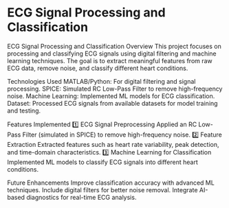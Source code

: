 # ECG Signal Processing and Classification
ECG Signal Processing and Classification
Overview
This project focuses on processing and classifying ECG signals using digital filtering and machine learning techniques. The goal is to extract meaningful features from raw ECG data, remove noise, and classify different heart conditions.

Technologies Used
MATLAB/Python: For digital filtering and signal processing.
SPICE: Simulated RC Low-Pass Filter to remove high-frequency noise.
Machine Learning: Implemented ML models for ECG classification.
Dataset: Processed ECG signals from available datasets for model training and testing.

Features Implemented
1️⃣ ECG Signal Preprocessing
Applied an RC Low-Pass Filter (simulated in SPICE) to remove high-frequency noise.
2️⃣ Feature Extraction
Extracted features such as heart rate variability, peak detection, and time-domain characteristics.
3️⃣ Machine Learning for Classification
Implemented ML models to classify ECG signals into different heart conditions.

Future Enhancements
Improve classification accuracy with advanced ML techniques.
Include digital filters for better noise removal.
Integrate AI-based diagnostics for real-time ECG analysis.
